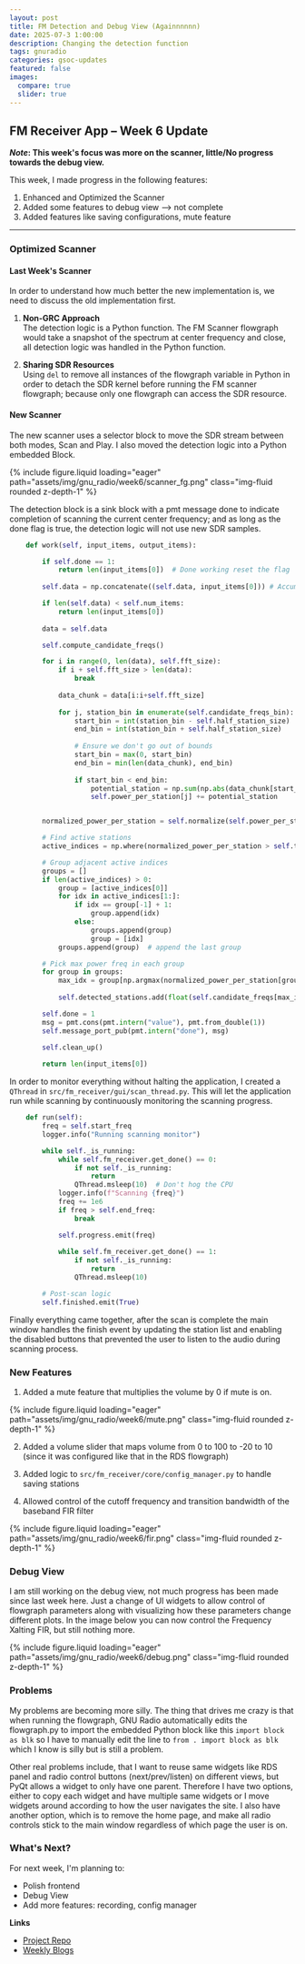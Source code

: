 ```yaml
---
layout: post
title: FM Detection and Debug View (Againnnnnn)
date: 2025-07-3 1:00:00
description: Changing the detection function
tags: gnuradio 
categories: gsoc-updates
featured: false
images:
  compare: true
  slider: true
---
```


## FM Receiver App – Week 6 Update

**_Note_: This week's focus was more on the scanner, little/No progress towards the debug view.**

This week, I made progress in the following features:

1. Enhanced and Optimized the Scanner
2. Added some features to debug view --> not complete
3. Added features like saving configurations, mute feature 

---

### Optimized Scanner

#### Last Week's Scanner

In order to understand how much better the new implementation is, we need to discuss the old implementation first.

1. **Non-GRC Approach**  
   The detection logic is a Python function. The FM Scanner flowgraph would take a snapshot of the spectrum at center frequency and close, all detection logic was handled in the Python function.

2. **Sharing SDR Resources**  
   Using `del` to remove all instances of the flowgraph variable in Python in order to detach the SDR kernel before running the FM scanner flowgraph; because only one flowgraph can access the SDR resource.

#### New Scanner

The new scanner uses a selector block to move the SDR stream between both modes, Scan and Play. I also moved the detection logic into a Python embedded Block.
<div class="row">
    <div class="col-sm mt-3 mt-md-0">
        {% include figure.liquid loading="eager" path="assets/img/gnu_radio/week6/scanner_fg.png" class="img-fluid rounded z-depth-1" %}
    </div>
</div>

The detection block is a sink block with a pmt message done to indicate completion of scanning the current center frequency; and as long as the done flag is true, the detection logic will not use new SDR samples. 

```python 
    def work(self, input_items, output_items):

        if self.done == 1: 
            return len(input_items[0])  # Done working reset the flag
        
        self.data = np.concatenate((self.data, input_items[0])) # Accumulate samples

        if len(self.data) < self.num_items:
            return len(input_items[0])
        
        data = self.data

        self.compute_candidate_freqs() 

        for i in range(0, len(data), self.fft_size):
            if i + self.fft_size > len(data):
                break
                
            data_chunk = data[i:i+self.fft_size]
            
            for j, station_bin in enumerate(self.candidate_freqs_bin):
                start_bin = int(station_bin - self.half_station_size)
                end_bin = int(station_bin + self.half_station_size)
                
                # Ensure we don't go out of bounds
                start_bin = max(0, start_bin)
                end_bin = min(len(data_chunk), end_bin)
                
                if start_bin < end_bin:
                    potential_station = np.sum(np.abs(data_chunk[start_bin:end_bin])**2)
                    self.power_per_station[j] += potential_station


        normalized_power_per_station = self.normalize(self.power_per_station)

        # Find active stations
        active_indices = np.where(normalized_power_per_station > self.threshold)[0]

        # Group adjacent active indices
        groups = []
        if len(active_indices) > 0:
            group = [active_indices[0]]
            for idx in active_indices[1:]:
                if idx == group[-1] + 1:
                    group.append(idx)
                else:
                    groups.append(group)
                    group = [idx]
            groups.append(group)  # append the last group

        # Pick max power freq in each group
        for group in groups:
            max_idx = group[np.argmax(normalized_power_per_station[group])]
  
            self.detected_stations.add(float(self.candidate_freqs[max_idx]))

        self.done = 1
        msg = pmt.cons(pmt.intern("value"), pmt.from_double(1))
        self.message_port_pub(pmt.intern("done"), msg)

        self.clean_up()
        	
        return len(input_items[0])
```

In order to monitor everything without halting the application, I created a `QThread` in `src/fm_receiver/gui/scan_thread.py`. This will let the application run while scanning by continuously monitoring the scanning progress.
```python
    def run(self):
        freq = self.start_freq
        logger.info("Running scanning monitor")

        while self._is_running:
            while self.fm_receiver.get_done() == 0:
                if not self._is_running:
                    return
                QThread.msleep(10)  # Don't hog the CPU
            logger.info(f"Scanning {freq}")
            freq += 1e6
            if freq > self.end_freq:
                break

            self.progress.emit(freq)
            
            while self.fm_receiver.get_done() == 1:
                if not self._is_running:
                    return
                QThread.msleep(10)

        # Post-scan logic
        self.finished.emit(True)
```

Finally everything came together, after the scan is complete the main window handles the finish event by updating the station list and enabling the disabled buttons that prevented the user to listen to the audio during scanning process.

### New Features

1. Added a mute feature that multiplies the volume by 0 if mute is on.
<div class="row">
    <div class="col-sm mt-3 mt-md-0">
        {% include figure.liquid loading="eager" path="assets/img/gnu_radio/week6/mute.png" class="img-fluid rounded z-depth-1" %}
    </div>
</div>

2. Added a volume slider that maps volume from 0 to 100 to -20 to 10 (since it was configured like that in the RDS flowgraph)

3. Added logic to `src/fm_receiver/core/config_manager.py` to handle saving stations

4. Allowed control of the cutoff frequency and transition bandwidth of the baseband FIR filter
<div class="row">
    <div class="col-sm mt-3 mt-md-0">
        {% include figure.liquid loading="eager" path="assets/img/gnu_radio/week6/fir.png" class="img-fluid rounded z-depth-1" %}
    </div>
</div>

### Debug View
I am still working on the debug view, not much progress has been made since last week here. Just a change of UI widgets to allow control of flowgraph parameters along with visualizing how these parameters change different plots. In the image below you can now control the Frequency Xalting FIR, but still nothing more. 

<div class="row">
    <div class="col-sm mt-3 mt-md-0">
        {% include figure.liquid loading="eager" path="assets/img/gnu_radio/week6/debug.png" class="img-fluid rounded z-depth-1" %}
    </div>
</div>

### Problems

My problems are becoming more silly. The thing that drives me crazy is that when running the flowgraph, GNU Radio automatically edits the flowgraph.py to import the embedded Python block like this `import block as blk` so I have to manually edit the line to `from . import block as blk` which I know is silly but is still a problem.

Other real problems include, that I want to reuse same widgets like RDS panel and radio control buttons (next/prev/listen) on different views, but PyQt allows a widget to only have one parent. Therefore I have two options, either to copy each widget and have multiple same widgets or I move widgets around according to how the user navigates the site. I also have another option, which is to remove the home page, and make all radio controls stick to the main window regardless of which page the user is on.

### What's Next?

For next week, I'm planning to:

- Polish frontend 
- Debug View
- Add more features: recording, config manager


**Links**

- [Project Repo](https://github.com/StudHamza/GNU-Radio-FM-App)
- [Weekly Blogs](https://studhamza.github.io/hamza-folio/blog/tag/gnuradio/)
